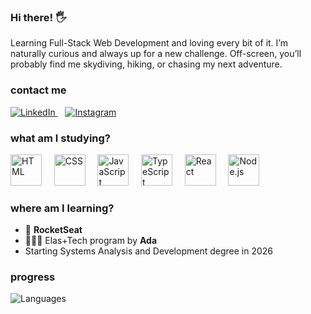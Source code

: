  ### Hi there! 🖐
 
Learning Full-Stack Web Development and loving every bit of it. I’m naturally curious and always up for a new challenge. Off-screen, you’ll probably find me skydiving, hiking, or chasing my next adventure.

### contact me
<a align="center" href="https://www.linkedin.com/in/isabella-guimaraes-silva/">
   <img src="https://img.shields.io/badge/LinkedIn-7f3ace?style=for-the-badge&logo=linkedin&logoColor=white" alt="LinkedIn"/>
</a>
<span>&nbsp;&nbsp;</span>
<a align="center" href="https://www.instagram.com/isaguili/">
   <img src="https://img.shields.io/badge/Instagram-E4405F?style=for-the-badge&logo=instagram&logoColor=white" alt="Instagram"/>
</a>

### what am I studying?
<p>
  <img src="https://cdn.jsdelivr.net/gh/devicons/devicon/icons/html5/html5-original.svg" alt="HTML" width="50" height="50"/> 
  <span>&nbsp;&nbsp;&nbsp;</span>
  <img src="https://cdn.jsdelivr.net/gh/devicons/devicon/icons/css3/css3-original.svg" alt="CSS" width="50" height="50"/> 
  <span>&nbsp;&nbsp;&nbsp;</span>
  <img src="https://cdn.jsdelivr.net/gh/devicons/devicon/icons/javascript/javascript-original.svg" alt="JavaScript" width="50" height="50"/>
  <span>&nbsp;&nbsp;&nbsp;</span>
  <img src="https://cdn.jsdelivr.net/gh/devicons/devicon/icons/typescript/typescript-original.svg" alt="TypeScript" width="50" height="50"/> 
  <span>&nbsp;&nbsp;&nbsp;</span>
  <img src="https://cdn.jsdelivr.net/gh/devicons/devicon/icons/react/react-original.svg" alt="React" width="50" height="50"/> 
  <span>&nbsp;&nbsp;&nbsp;</span>
  <img src="https://cdn.jsdelivr.net/gh/devicons/devicon/icons/nodejs/nodejs-original.svg" alt="Node.js" width="50" height="50"/> 
</p>

### where am I learning?
- 🚀 **RocketSeat**
- 👩🏻‍💻 Elas+Tech program by **Ada**
- Starting Systems Analysis and Development degree in 2026

### progress

![Languages](https://github-readme-stats.vercel.app/api/top-langs/?username=isaguili&layout=compact&hide_title=true&hide_border=true&theme=transparent)

